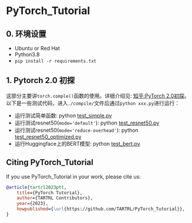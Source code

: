 # PyTorch_Tutorial

## 0. 环境设置

- Ubuntu or Red Hat
- Python3.8
- `pip install -r requirements.txt`

## 1. Pytorch 2.0 初探

这部分主要讲`torch.comple()`函数的使用。详细介绍见: [知乎:PyTorch 2.0初探](https://zhuanlan.zhihu.com/p/608527355)。
以下是一些测试代码，进入`./compile/`文件后通过`python xxx.py`进行运行：

- 运行测试简单函数: python [test_simple.py](./compile/test_simple.py)
- 运行测试resnet50(`mode='default'`): python [test_resnet50.py](./compile/test_resnet50.py)
- 运行测试resnet50(`mode='reduce-overhead'`): python [test_resnet50_optimized.py](./compile/test_resnet50_optimized.py)
- 运行Huggingface上的BERT模型: python  [test_bert.py](./compile/test_bert.py)

## Citing PyTorch_Tutorial

If you use PyTorch_Tutorial in your work, please cite us:

```bibtex
@article{tartrl2023ptt,
    title={PyTorch Tutorial},
    author={TARTRL Contributors},
    year={2023},
    howpublished={\url{https://github.com/TARTRL/PyTorch_Tutorial}},
}
```